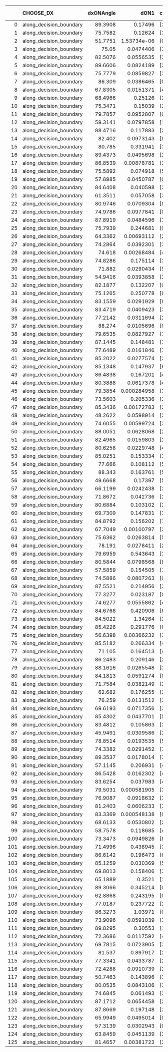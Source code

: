 |     | CHOOSE_DX               |   dxONAngle |        dON1 | cIDON1   |   dON_patch_1 |   nTON |         dON |   dxOFFAngle |       dOFF1 | cIDOFF1   |   dOFF_patch_1 |   nTOFF |        dOFF | SUCCESS   |   nExp |   dual_point_id |   subpoint_time_seconds |   total_execution_time |       logp |        dOFF/dON | Vote dOFF>dON   |
|----:|:------------------------|------------:|------------:|:---------|--------------:|-------:|------------:|-------------:|------------:|:----------|---------------:|--------:|------------:|:----------|-------:|----------------:|------------------------:|-----------------------:|-----------:|----------------:|:----------------|
|   0 | along_decision_boundary |     89.3908 | 0.17496     | [3 6]    |   0.17496     |      1 | 0.17496     |      77.7375 | 0.0206522   | [3 6]     |    0.0206522   |       1 | 0.0206522   | False     |      1 |               1 |                1.73057  |                2.01408 |  0         |     0.11804     | False           |
|   1 | along_decision_boundary |     75.7582 | 0.12624     | [3 5]    |   0.12624     |      1 | 0.12624     |      73.9838 | 0.285986    | [3 5]     |    0.285986    |       1 | 0.285986    | True      |      2 |               2 |                3.5126   |                5.53069 | -0.5       |     2.26541     | True            |
|   2 | along_decision_boundary |     51.7751 | 1.53734e-06 | [0 6]    |   1.53734e-06 |      1 | 1.53734e-06 |      67.669  | 0.0728388   | [1 6]     |    0.0728388   |       1 | 0.0728388   | True      |      3 |               5 |                1.12633  |                6.76744 | -0         | 47379.7         | True            |
|   3 | along_decision_boundary |     75.05   | 0.0474406   | [3 7]    |   0.0474406   |      1 | 0.0474406   |      78.6845 | 0.0438056   | [3 7]     |    0.0438056   |       1 | 0.0438056   | False     |      4 |               7 |                1.03145  |                7.84596 | -0.166667  |     0.923377    | False           |
|   4 | along_decision_boundary |     82.5076 | 0.0556535   | [3 6]    |   0.0556535   |      1 | 0.0556535   |      86.2689 | 0.160232    | [3 6]     |    0.160232    |       1 | 0.160232    | True      |      5 |               9 |                1.80303  |                9.70912 | -0         |     2.87911     | True            |
|   5 | along_decision_boundary |     89.6606 | 0.0824189   | [2 5]    |   0.0824189   |      1 | 0.0824189   |      66.7317 | 0.253666    | [2 5]     |    0.253666    |       1 | 0.253666    | True      |      6 |              13 |                4.49017  |               20.4115  | -0.1       |     3.07777     | True            |
|   6 | along_decision_boundary |     75.7779 | 0.0859827   | [3 7]    |   0.0859827   |      1 | 0.0859827   |      66.8173 | 0.032015    | [3 7]     |    0.032015    |       1 | 0.032015    | False     |      7 |              14 |                1.32141  |               21.7379  | -0.333333  |     0.372342    | False           |
|   7 | along_decision_boundary |     86.309  | 0.0386465   | [0 1]    |   0.0386465   |      1 | 0.0386465   |      86.7621 | 0.0764836   | [0 1]     |    0.0764836   |       1 | 0.0764836   | True      |      8 |              15 |                0.792415 |               22.5343  | -0.0714286 |     1.97906     | True            |
|   8 | along_decision_boundary |     67.8305 | 0.0151371   | [4 7]    |   0.0151371   |      1 | 0.0151371   |      60.4269 | 0.10135     | [4 7]     |    0.10135     |       1 | 0.10135     | True      |      9 |              18 |                1.26545  |               23.888   | -0.25      |     6.69548     | True            |
|   9 | along_decision_boundary |     68.4966 | 0.25126     | [2 6]    |   0.25126     |      1 | 0.25126     |      64.6    | 0.185355    | [2 6]     |    0.185355    |       1 | 0.185355    | False     |     10 |              20 |                2.01709  |               28.0178  | -0.5       |     0.737703    | False           |
|  10 | along_decision_boundary |     75.3471 | 0.15039     | [2 6]    |   0.15039     |      1 | 0.15039     |      63.165  | 0.709084    | [2 6]     |    0.709084    |       1 | 0.709084    | True      |     11 |              21 |                5.5881   |               33.6099  | -0.2       |     4.71496     | True            |
|  11 | along_decision_boundary |     79.7857 | 0.0952807   | [0 8]    |   0.0952807   |      1 | 0.0952807   |      83.3447 | 9.71025e-05 | [0 8]     |    9.71025e-05 |       1 | 9.71025e-05 | False     |     12 |              29 |                0.801734 |               42.055   | -0.409091  |     0.00101912  | False           |
|  12 | along_decision_boundary |     59.3141 | 0.0797858   | [1 7]    |   0.0797858   |      1 | 0.0797858   |      66.9681 | 0.131309    | [0 7]     |    0.131309    |       1 | 0.131309    | True      |     13 |              30 |                1.53716  |               43.5982  | -0.166667  |     1.64576     | True            |
|  13 | along_decision_boundary |     88.4716 | 0.117883    | [2 4]    |   0.117883    |      1 | 0.117883    |      74.5534 | 0.171413    | [2 4]     |    0.171413    |       1 | 0.171413    | True      |     14 |              34 |                2.48755  |               49.4131  | -0.346154  |     1.45409     | True            |
|  14 | along_decision_boundary |     82.402  | 0.0973143   | [8 9]    |   0.0973143   |      1 | 0.0973143   |      78.7847 | 0.184271    | [8 9]     |    0.184271    |       1 | 0.184271    | True      |     15 |              36 |                2.78874  |               54.4146  | -0.571429  |     1.89357     | True            |
|  15 | along_decision_boundary |     80.785  | 0.331941    | [3 6]    |   0.331941    |      1 | 0.331941    |      72.6519 | 0.434128    | [3 6]     |    0.434128    |       1 | 0.434128    | True      |     16 |              38 |                3.90525  |               61.9327  | -0.833333  |     1.30785     | True            |
|  16 | along_decision_boundary |     89.4373 | 0.0495698   | [2 6]    |   0.0495698   |      1 | 0.0495698   |      89.9567 | 0.525419    | [2 6]     |    0.525419    |       1 | 0.525419    | True      |     17 |              40 |                1.6748   |               70.2916  | -1.125     |    10.5996      | True            |
|  17 | along_decision_boundary |     86.8539 | 0.00878781  | [2 5]    |   0.00878781  |      1 | 0.00878781  |      89.3847 | 0.0415732   | [2 5]     |    0.0415732   |       1 | 0.0415732   | True      |     18 |              42 |                1.49694  |               74.8455  | -1.44118   |     4.73078     | True            |
|  18 | along_decision_boundary |     75.5892 | 0.074918    | [5 8]    |   0.074918    |      1 | 0.074918    |      63.4557 | 0.41964     | [5 8]     |    0.41964     |       1 | 0.41964     | True      |     19 |              43 |                1.83376  |               76.6844  | -1.77778   |     5.60133     | True            |
|  19 | along_decision_boundary |     57.8985 | 0.0450787   | [0 4]    |   0.0450787   |      1 | 0.0450787   |      55.6915 | 0.000780058 | [1 4]     |    0.000780058 |       1 | 0.000780058 | False     |     20 |              45 |                1.27655  |               82.8063  | -2.13158   |     0.0173043   | False           |
|  20 | along_decision_boundary |     84.6408 | 0.040598    | [3 7]    |   0.040598    |      1 | 0.040598    |      67.2667 | 0.575196    | [3 7]     |    0.575196    |       1 | 0.575196    | True      |     21 |              46 |                3.62792  |               86.4392  | -1.6       |    14.1681      | True            |
|  21 | along_decision_boundary |     61.3511 | 0.057058    | [3 6]    |   0.057058    |      1 | 0.057058    |      65.6934 | 0.0045677   | [3 6]     |    0.0045677   |       1 | 0.0045677   | False     |     22 |              47 |                1.04843  |               87.493   | -1.92857   |     0.0800535   | False           |
|  22 | along_decision_boundary |     80.9746 | 0.0709304   | [8 9]    |   0.0709304   |      1 | 0.0709304   |      78.7378 | 0.0840214   | [8 9]     |    0.0840214   |       1 | 0.0840214   | True      |     23 |              53 |                2.05108  |               92.8096  | -1.45455   |     1.18456     | True            |
|  23 | along_decision_boundary |     74.9786 | 0.0977841   | [0 1]    |   0.0977841   |      1 | 0.0977841   |      71.1868 | 0.0259923   | [0 1]     |    0.0259923   |       1 | 0.0259923   | False     |     24 |              58 |                1.13752  |               98.7171  | -1.76087   |     0.265813    | False           |
|  24 | along_decision_boundary |     87.8919 | 0.0484596   | [3 5]    |   0.0484596   |      1 | 0.0484596   |      85.096  | 0.0859264   | [3 5]     |    0.0859264   |       1 | 0.0859264   | True      |     25 |              59 |                1.39242  |              100.115   | -1.33333   |     1.77316     | True            |
|  25 | along_decision_boundary |     75.7939 | 0.244681    | [0 5]    |   0.244681    |      1 | 0.244681    |      67.9559 | 3.71286e-05 | [1 5]     |    3.71286e-05 |       1 | 3.71286e-05 | False     |     26 |              63 |                1.77525  |              104.892   | -1.62      |     0.000151743 | False           |
|  26 | along_decision_boundary |     64.3362 | 0.00693112  | [2 4]    |   0.00693112  |      1 | 0.00693112  |      69.4856 | 0.349352    | [2 4]     |    0.349352    |       1 | 0.349352    | True      |     27 |              65 |                1.63571  |              108.368   | -1.23077   |    50.4034      | True            |
|  27 | along_decision_boundary |     74.2864 | 0.0392301   | [3 5]    |   0.0392301   |      1 | 0.0392301   |      71.3704 | 0.0740649   | [3 5]     |    0.0740649   |       1 | 0.0740649   | True      |     28 |              70 |                1.4772   |              118.585   | -1.5       |     1.88796     | True            |
|  28 | along_decision_boundary |     74.618  | 0.00268484  | [4 7]    |   0.00268484  |      1 | 0.00268484  |      67.2018 | 0.389821    | [4 7]     |    0.389821    |       1 | 0.389821    | True      |     29 |              72 |                2.57016  |              124.806   | -1.78571   |   145.193       | True            |
|  29 | along_decision_boundary |     74.8286 | 0.175114    | [3 6]    |   0.175114    |      1 | 0.175114    |      63.4201 | 0.302775    | [3 6]     |    0.302775    |       1 | 0.302775    | True      |     30 |              73 |                4.97347  |              129.786   | -2.08621   |     1.72901     | True            |
|  30 | along_decision_boundary |     71.882  | 0.0290434   | [5 9]    |   0.0290434   |      1 | 0.0290434   |      82.3725 | 0.0128279   | [5 9]     |    0.0128279   |       1 | 0.0128279   | False     |     31 |              75 |                1.04587  |              132.824   | -2.4       |     0.44168     | False           |
|  31 | along_decision_boundary |     54.9416 | 0.0393858   | [2 7]    |   0.0393858   |      1 | 0.0393858   |      48.8466 | 0.0458108   | [2 7]     |    0.0458108   |       1 | 0.0458108   | True      |     32 |              79 |                0.89544  |              135.47    | -1.95161   |     1.16313     | True            |
|  32 | along_decision_boundary |     82.1877 | 0.132207    | [0 7]    |   0.132207    |      1 | 0.132207    |      82.491  | 0.279178    | [1 7]     |    0.279178    |       1 | 0.279178    | True      |     33 |              80 |                1.42847  |              136.905   | -2.25      |     2.11168     | True            |
|  33 | along_decision_boundary |     75.1265 | 0.250778    | [8 9]    |   0.250778    |      1 | 0.250778    |      68.4086 | 0.0641164   | [8 9]     |    0.0641164   |       1 | 0.0641164   | False     |     34 |              81 |                2.24477  |              139.153   | -2.56061   |     0.25567     | False           |
|  34 | along_decision_boundary |     83.1559 | 0.0291929   | [8 9]    |   0.0291929   |      1 | 0.0291929   |      78.8956 | 0.0050243   | [8 9]     |    0.0050243   |       1 | 0.0050243   | False     |     35 |              82 |                0.999412 |              140.158   | -2.11765   |     0.172107    | False           |
|  35 | along_decision_boundary |     83.4719 | 0.0409423   | [3 6]    |   0.0409423   |      1 | 0.0409423   |      88.5253 | 0.0142299   | [3 6]     |    0.0142299   |       1 | 0.0142299   | False     |     36 |              85 |                1.26291  |              141.551   | -1.72857   |     0.34756     | False           |
|  36 | along_decision_boundary |     77.2142 | 0.0311694   | [2 4]    |   0.0311694   |      1 | 0.0311694   |      75.6084 | 0.0350924   | [2 4]     |    0.0350924   |       1 | 0.0350924   | True      |     37 |              88 |                0.760784 |              142.39    | -1.38889   |     1.12586     | True            |
|  37 | along_decision_boundary |     88.274  | 0.0105696   | [0 1]    |   0.0105696   |      1 | 0.0105696   |      88.5792 | 0.00411923  | [0 1]     |    0.00411923  |       1 | 0.00411923  | False     |     38 |              97 |                1.14415  |              154.195   | -1.63514   |     0.389726    | False           |
|  38 | along_decision_boundary |     79.6535 | 0.0827927   | [1 2]    |   0.0827927   |      1 | 0.0827927   |      67.343  | 0.151596    | [0 2]     |    0.151596    |       1 | 0.151596    | True      |     39 |              98 |                1.36917  |              155.569   | -1.31579   |     1.83103     | True            |
|  39 | along_decision_boundary |     87.1445 | 0.148481    | [7 9]    |   0.148481    |      1 | 0.148481    |      79.1676 | 0.107036    | [7 9]     |    0.107036    |       1 | 0.107036    | False     |     40 |             102 |                2.09334  |              160.904   | -1.55128   |     0.720874    | False           |
|  40 | along_decision_boundary |     77.6489 | 0.0161846   | [7 9]    |   0.0161846   |      1 | 0.0161846   |      78.8933 | 0.0133196   | [7 9]     |    0.0133196   |       1 | 0.0133196   | False     |     41 |             103 |                0.929179 |              161.838   | -1.25      |     0.822978    | False           |
|  41 | along_decision_boundary |     85.2022 | 0.0277574   | [2 5]    |   0.0277574   |      1 | 0.0277574   |      87.4097 | 0.0287324   | [2 5]     |    0.0287324   |       1 | 0.0287324   | True      |     42 |             104 |                0.746862 |              162.592   | -0.987805  |     1.03513     | True            |
|  42 | along_decision_boundary |     85.1348 | 0.147937    | [6 9]    |   0.147937    |      1 | 0.147937    |      83.6632 | 0.0440122   | [6 9]     |    0.0440122   |       1 | 0.0440122   | False     |     43 |             105 |                1.37585  |              163.973   | -1.19048   |     0.297507    | False           |
|  43 | along_decision_boundary |     86.4838 | 0.167201    | [4 8]    |   0.167201    |      1 | 0.167201    |      82.0256 | 0.0923147   | [4 8]     |    0.0923147   |       1 | 0.0923147   | False     |     44 |             110 |                2.00139  |              171.604   | -0.94186   |     0.552118    | False           |
|  44 | along_decision_boundary |     80.3888 | 0.0617378   | [4 6]    |   0.0617378   |      1 | 0.0617378   |      79.6855 | 0.224427    | [4 6]     |    0.224427    |       1 | 0.224427    | True      |     45 |             115 |                1.80536  |              175.474   | -0.727273  |     3.63516     | True            |
|  45 | along_decision_boundary |     79.3854 | 0.000284958 | [3 7]    |   0.000284958 |      1 | 0.000284958 |      83.1905 | 0.440806    | [3 7]     |    0.440806    |       1 | 0.440806    | True      |     46 |             117 |                4.46598  |              180.003   | -0.9       |  1546.91        | True            |
|  46 | along_decision_boundary |     73.5603 | 0.205336    | [2 7]    |   0.205336    |      1 | 0.205336    |      80.1895 | 0.418843    | [2 7]     |    0.418843    |       1 | 0.418843    | True      |     47 |             120 |                2.09866  |              188.648   | -1.08696   |     2.03979     | True            |
|  47 | along_decision_boundary |     85.3436 | 0.00172783  | [2 3]    |   0.00172783  |      1 | 0.00172783  |      83.8524 | 0.0107537   | [2 3]     |    0.0107537   |       1 | 0.0107537   | True      |     48 |             127 |                1.10693  |              191.855   | -1.28723   |     6.22383     | True            |
|  48 | along_decision_boundary |     48.2622 | 0.0598914   | [2 6]    |   0.0598914   |      1 | 0.0598914   |      51.3896 | 1.67836     | [2 6]     |    1.67836     |       1 | 1.67836     | True      |     49 |             130 |                6.37601  |              198.349   | -1.5       |    28.0234      | True            |
|  49 | along_decision_boundary |     74.6055 | 0.00599724  | [3 4]    |   0.00599724  |      1 | 0.00599724  |      74.5541 | 0.106433    | [3 4]     |    0.106433    |       1 | 0.106433    | True      |     50 |             131 |                1.28988  |              199.647   | -1.72449   |    17.7471      | True            |
|  50 | along_decision_boundary |     88.0051 | 0.0628068   | [2 4]    |   0.0628068   |      1 | 0.0628068   |      66.119  | 0.0165532   | [2 4]     |    0.0165532   |       1 | 0.0165532   | False     |     51 |             134 |                1.67672  |              205.7     | -1.96      |     0.263558    | False           |
|  51 | along_decision_boundary |     82.4965 | 0.0159803   | [2 4]    |   0.0159803   |      1 | 0.0159803   |      86.7178 | 0.028451    | [2 4]     |    0.028451    |       1 | 0.028451    | True      |     52 |             135 |                0.761284 |              206.468   | -1.65686   |     1.78038     | True            |
|  52 | along_decision_boundary |     80.6258 | 0.0229748   | [4 5]    |   0.0229748   |      1 | 0.0229748   |      85.1456 | 0.0308551   | [4 5]     |    0.0308551   |       1 | 0.0308551   | True      |     53 |             136 |                1.11748  |              207.591   | -1.88462   |     1.343       | True            |
|  53 | along_decision_boundary |     85.0251 | 0.153334    | [3 7]    |   0.153334    |      1 | 0.153334    |      71.1214 | 0.0174231   | [3 7]     |    0.0174231   |       1 | 0.0174231   | False     |     54 |             137 |                1.1129   |              208.709   | -2.12264   |     0.113628    | False           |
|  54 | along_decision_boundary |     77.666  | 0.108112    | [5 7]    |   0.108112    |      1 | 0.108112    |      84.8617 | 0.60698     | [5 7]     |    0.60698     |       1 | 0.60698     | True      |     55 |             138 |                3.24433  |              211.96    | -1.81481   |     5.61434     | True            |
|  55 | along_decision_boundary |     88.343  | 0.163761    | [5 9]    |   0.163761    |      1 | 0.163761    |      70.3209 | 0.139791    | [5 9]     |    0.139791    |       1 | 0.139791    | False     |     56 |             139 |                1.48064  |              213.449   | -2.04545   |     0.85363     | False           |
|  56 | along_decision_boundary |     49.6668 | 0.17397     | [5 7]    |   0.17397     |      1 | 0.17397     |      59.267  | 0.0781165   | [5 7]     |    0.0781165   |       1 | 0.0781165   | False     |     57 |             141 |                2.00332  |              215.489   | -1.75      |     0.449023    | False           |
|  57 | along_decision_boundary |     66.1199 | 0.0242438   | [3 4]    |   0.0242438   |      1 | 0.0242438   |      63.2726 | 0.0380135   | [3 4]     |    0.0380135   |       1 | 0.0380135   | True      |     58 |             142 |                1.2101   |              216.708   | -1.48246   |     1.56797     | True            |
|  58 | along_decision_boundary |     71.8672 | 0.042736    | [2 4]    |   0.042736    |      1 | 0.042736    |      74.9441 | 0.603115    | [2 4]     |    0.603115    |       1 | 0.603115    | True      |     59 |             143 |                2.76481  |              219.478   | -1.68966   |    14.1126      | True            |
|  59 | along_decision_boundary |     80.6884 | 0.103102    | [2 3]    |   0.103102    |      1 | 0.103102    |      76.023  | 0.228309    | [2 3]     |    0.228309    |       1 | 0.228309    | True      |     60 |             144 |                2.25099  |              221.736   | -1.90678   |     2.2144      | True            |
|  60 | along_decision_boundary |     69.7309 | 0.147831    | [3 5]    |   0.147831    |      1 | 0.147831    |      85.4196 | 0.133173    | [3 5]     |    0.133173    |       1 | 0.133173    | False     |     61 |             145 |                1.46627  |              223.212   | -2.13333   |     0.900845    | False           |
|  61 | along_decision_boundary |     84.8792 | 0.156202    | [1 7]    |   0.156202    |      1 | 0.156202    |      74.4628 | 0.00211199  | [1 7]     |    0.00211199  |       1 | 0.00211199  | False     |     62 |             147 |                1.39959  |              226.303   | -1.84426   |     0.0135209   | False           |
|  62 | along_decision_boundary |     67.7049 | 0.00100797  | [2 3]    |   0.00100797  |      1 | 0.00100797  |      78.1461 | 0.136534    | [2 3]     |    0.136534    |       1 | 0.136534    | True      |     63 |             148 |                1.22729  |              227.536   | -1.58065   |   135.455       | True            |
|  63 | along_decision_boundary |     75.6362 | 0.0263814   | [5 7]    |   0.0263814   |      1 | 0.0263814   |      88.4833 | 0.302556    | [5 7]     |    0.302556    |       1 | 0.302556    | True      |     64 |             150 |                3.79722  |              233.001   | -1.78571   |    11.4685      | True            |
|  64 | along_decision_boundary |     78.191  | 0.0278411   | [2 3]    |   0.0278411   |      1 | 0.0278411   |      83.4537 | 0.0844332   | [2 3]     |    0.0844332   |       1 | 0.0844332   | True      |     65 |             153 |                1.26781  |              239.158   | -2         |     3.03268     | True            |
|  65 | along_decision_boundary |     79.6959 | 0.543643    | [3 5]    |   0.543643    |      1 | 0.543643    |      63.0156 | 0.115047    | [3 5]     |    0.115047    |       1 | 0.115047    | False     |     66 |             155 |                3.63236  |              245.187   | -2.22308   |     0.211623    | False           |
|  66 | along_decision_boundary |     80.5844 | 0.0798568   | [8 9]    |   0.0798568   |      1 | 0.0798568   |      55.5054 | 0.153373    | [8 9]     |    0.153373    |       1 | 0.153373    | True      |     67 |             158 |                2.2587   |              249.392   | -1.93939   |     1.9206      | True            |
|  67 | along_decision_boundary |     57.5859 | 0.154505    | [1 6]    |   0.154505    |      1 | 0.154505    |      52.0998 | 0.000180195 | [0 6]     |    0.000180195 |       1 | 0.000180195 | False     |     68 |             159 |                1.00656  |              250.402   | -2.15672   |     0.00116627  | False           |
|  68 | along_decision_boundary |     74.5886 | 0.0807263   | [0 1]    |   0.0807263   |      1 | 0.0807263   |      73.1457 | 0.0879311   | [0 1]     |    0.0879311   |       1 | 0.0879311   | True      |     69 |             161 |                2.38636  |              256.376   | -1.88235   |     1.08925     | True            |
|  69 | along_decision_boundary |     87.5521 | 0.214956    | [3 8]    |   0.214956    |      1 | 0.214956    |      77.7104 | 0.18384     | [3 8]     |    0.18384     |       1 | 0.18384     | False     |     70 |             162 |                1.55228  |              257.936   | -2.0942    |     0.855247    | False           |
|  70 | along_decision_boundary |     77.3277 | 0.023187    | [0 9]    |   0.023187    |      1 | 0.023187    |      65.8171 | 0.0122174   | [1 9]     |    0.0122174   |       1 | 0.0122174   | False     |     71 |             163 |                1.05208  |              258.993   | -1.82857   |     0.526905    | False           |
|  71 | along_decision_boundary |     74.6277 | 0.0555862   | [4 5]    |   0.0555862   |      1 | 0.0555862   |      71.3779 | 0.0407596   | [4 5]     |    0.0407596   |       1 | 0.0407596   | False     |     72 |             164 |                0.808423 |              259.807   | -1.58451   |     0.733268    | False           |
|  72 | along_decision_boundary |     84.6768 | 0.420906    | [6 9]    |   0.420906    |      1 | 0.420906    |      76.0998 | 0.148816    | [6 9]     |    0.148816    |       1 | 0.148816    | False     |     73 |             166 |                4.1562   |              266.082   | -1.36111   |     0.353562    | False           |
|  73 | along_decision_boundary |     84.5022 | 1.34264     | [2 3]    |   1.34264     |      1 | 1.34264     |      49.2643 | 0.335218    | [2 3]     |    0.335218    |       1 | 0.335218    | False     |     74 |             169 |                4.08681  |              275.489   | -1.15753   |     0.249671    | False           |
|  74 | along_decision_boundary |     85.4226 | 0.291776    | [6 9]    |   0.291776    |      1 | 0.291776    |      81.7829 | 0.0205534   | [6 9]     |    0.0205534   |       1 | 0.0205534   | False     |     75 |             170 |                1.80653  |              277.302   | -0.972973  |     0.0704425   | False           |
|  75 | along_decision_boundary |     56.6398 | 0.00366232  | [3 5]    |   0.00366232  |      1 | 0.00366232  |      68.0539 | 0.0120704   | [3 5]     |    0.0120704   |       1 | 0.0120704   | True      |     76 |             171 |                1.15403  |              278.463   | -0.806667  |     3.29584     | True            |
|  76 | along_decision_boundary |     85.5182 | 0.266334    | [4 6]    |   0.266334    |      1 | 0.266334    |      75.6418 | 0.0254692   | [4 6]     |    0.0254692   |       1 | 0.0254692   | False     |     77 |             173 |                2.78872  |              284.382   | -0.947368  |     0.0956288   | False           |
|  77 | along_decision_boundary |     71.105  | 0.164513    | [4 6]    |   0.164513    |      1 | 0.164513    |      76.2622 | 0.0722695   | [4 6]     |    0.0722695   |       1 | 0.0722695   | False     |     78 |             174 |                1.42448  |              285.815   | -0.785714  |     0.439294    | False           |
|  78 | along_decision_boundary |     86.2483 | 0.209146    | [2 7]    |   0.209146    |      1 | 0.209146    |      68.3754 | 0.199026    | [2 7]     |    0.199026    |       1 | 0.199026    | False     |     79 |             175 |                3.0045   |              288.823   | -0.641026  |     0.951611    | False           |
|  79 | along_decision_boundary |     88.1616 | 0.0265548   | [3 9]    |   0.0265548   |      1 | 0.0265548   |      82.2083 | 0.0541458   | [3 9]     |    0.0541458   |       1 | 0.0541458   | True      |     80 |             181 |                2.3777   |              301.766   | -0.512658  |     2.03902     | True            |
|  80 | along_decision_boundary |     84.1813 | 0.0591274   | [0 9]    |   0.0591274   |      1 | 0.0591274   |      84.762  | 0.151896    | [1 9]     |    0.151896    |       1 | 0.151896    | True      |     81 |             185 |                2.32881  |              313.476   | -0.625     |     2.56897     | True            |
|  81 | along_decision_boundary |     71.7584 | 0.0382149   | [2 3]    |   0.0382149   |      1 | 0.0382149   |      67.5789 | 0.0292783   | [2 3]     |    0.0292783   |       1 | 0.0292783   | False     |     82 |             188 |                1.6241   |              315.203   | -0.746914  |     0.766148    | False           |
|  82 | along_decision_boundary |     62.682  | 0.176255    | [2 4]    |   0.176255    |      1 | 0.176255    |      66.5838 | 0.381938    | [2 4]     |    0.381938    |       1 | 0.381938    | True      |     83 |             189 |                2.77951  |              317.988   | -0.609756  |     2.16696     | True            |
|  83 | along_decision_boundary |     76.259  | 0.0131512   | [3 5]    |   0.0131512   |      1 | 0.0131512   |      78.4082 | 0.0417975   | [3 5]     |    0.0417975   |       1 | 0.0417975   | True      |     84 |             190 |                1.12427  |              319.117   | -0.728916  |     3.17823     | True            |
|  84 | along_decision_boundary |     69.6193 | 0.0717356   | [3 5]    |   0.0717356   |      1 | 0.0717356   |      73.6451 | 0.187734    | [3 5]     |    0.187734    |       1 | 0.187734    | True      |     85 |             191 |                2.70484  |              321.829   | -0.857143  |     2.61703     | True            |
|  85 | along_decision_boundary |     85.4302 | 0.0437701   | [5 6]    |   0.0437701   |      1 | 0.0437701   |      81.2053 | 0.132993    | [5 6]     |    0.132993    |       1 | 0.132993    | True      |     86 |             192 |                1.59424  |              323.428   | -0.994118  |     3.03845     | True            |
|  86 | along_decision_boundary |     83.4812 | 0.105863    | [3 6]    |   0.105863    |      1 | 0.105863    |      78.0808 | 0.069633    | [3 6]     |    0.069633    |       1 | 0.069633    | False     |     87 |             194 |                2.23527  |              325.704   | -1.13953   |     0.657762    | False           |
|  87 | along_decision_boundary |     45.9491 | 0.0309586   | [2 7]    |   0.0309586   |      1 | 0.0309586   |      55.2923 | 0.0799079   | [2 7]     |    0.0799079   |       1 | 0.0799079   | True      |     88 |             196 |                0.797531 |              326.553   | -0.971264  |     2.58112     | True            |
|  88 | along_decision_boundary |     78.8514 | 0.0193535   | [5 7]    |   0.0193535   |      1 | 0.0193535   |      87.7015 | 0.263132    | [5 7]     |    0.263132    |       1 | 0.263132    | True      |     89 |             197 |                2.14845  |              328.71    | -1.11364   |    13.5961      | True            |
|  89 | along_decision_boundary |     74.3382 | 0.0291452   | [7 9]    |   0.0291452   |      1 | 0.0291452   |      75.4908 | 0.299021    | [7 9]     |    0.299021    |       1 | 0.299021    | True      |     90 |             203 |                1.24907  |              335.406   | -1.26404   |    10.2597      | True            |
|  90 | along_decision_boundary |     89.3537 | 0.0178014   | [3 7]    |   0.0178014   |      1 | 0.0178014   |      84.5918 | 0.274066    | [3 7]     |    0.274066    |       1 | 0.274066    | True      |     91 |             204 |                1.57813  |              336.99    | -1.42222   |    15.3957      | True            |
|  91 | along_decision_boundary |     57.1145 | 0.206931    | [4 5]    |   0.206931    |      1 | 0.206931    |      63.8423 | 0.0122685   | [4 5]     |    0.0122685   |       1 | 0.0122685   | False     |     92 |             206 |                1.8417   |              338.873   | -1.58791   |     0.0592879   | False           |
|  92 | along_decision_boundary |     86.5428 | 0.0162302   | [4 7]    |   0.0162302   |      1 | 0.0162302   |      85.707  | 0.483867    | [4 7]     |    0.483867    |       1 | 0.483867    | True      |     93 |             210 |                2.7234   |              349.674   | -1.3913    |    29.8127      | True            |
|  93 | along_decision_boundary |     83.6254 | 0.037983    | [4 7]    |   0.037983    |      1 | 0.037983    |      87.8023 | 0.0943872   | [4 7]     |    0.0943872   |       1 | 0.0943872   | True      |     94 |             211 |                1.29793  |              350.976   | -1.55376   |     2.48498     | True            |
|  94 | along_decision_boundary |     79.5031 | 0.000581905 | [3 9]    |   0.000581905 |      1 | 0.000581905 |      78.8803 | 0.0650229   | [3 9]     |    0.0650229   |       1 | 0.0650229   | True      |     95 |             215 |                1.88916  |              354.782   | -1.7234    |   111.741       | True            |
|  95 | along_decision_boundary |     76.9087 | 0.0918632   | [3 5]    |   0.0918632   |      1 | 0.0918632   |      80.2471 | 0.331981    | [3 5]     |    0.331981    |       1 | 0.331981    | True      |     96 |             217 |                1.93947  |              358.366   | -1.9       |     3.61386     | True            |
|  96 | along_decision_boundary |     81.2403 | 0.0606233   | [3 5]    |   0.0606233   |      1 | 0.0606233   |      83.3294 | 0.263342    | [3 5]     |    0.263342    |       1 | 0.263342    | True      |     97 |             221 |                2.81767  |              361.332   | -2.08333   |     4.34391     | True            |
|  97 | along_decision_boundary |     83.3369 | 0.000548138 | [0 9]    |   0.000548138 |      1 | 0.000548138 |      86.5845 | 0.164506    | [1 9]     |    0.164506    |       1 | 0.164506    | True      |     98 |             222 |                0.790007 |              362.13    | -2.2732    |   300.118       | True            |
|  98 | along_decision_boundary |     68.6133 | 0.0530802   | [2 7]    |   0.0530802   |      1 | 0.0530802   |      72.2245 | 0.202828    | [2 7]     |    0.202828    |       1 | 0.202828    | True      |     99 |             227 |                1.98901  |              372.51    | -2.46939   |     3.82116     | True            |
|  99 | along_decision_boundary |     58.7578 | 0.118685    | [4 7]    |   0.118685    |      1 | 0.118685    |      67.6484 | 0.0812669   | [4 7]     |    0.0812669   |       1 | 0.0812669   | False     |    100 |             228 |                1.81975  |              374.338   | -2.67172   |     0.684728    | False           |
| 100 | along_decision_boundary |     73.3473 | 0.0949826   | [8 9]    |   0.0949826   |      1 | 0.0949826   |      78.7992 | 0.69313     | [8 9]     |    0.69313     |       1 | 0.69313     | True      |    101 |             232 |                3.16341  |              380.116   | -2.42      |     7.29745     | True            |
| 101 | along_decision_boundary |     71.4996 | 0.438945    | [3 4]    |   0.438945    |      1 | 0.438945    |      74.3805 | 0.26611     | [3 4]     |    0.26611     |       1 | 0.26611     | False     |    102 |             234 |                3.4006   |              383.57    | -2.61881   |     0.606248    | False           |
| 102 | along_decision_boundary |     86.6142 | 0.196473    | [6 9]    |   0.196473    |      1 | 0.196473    |      89.0293 | 0.00409358  | [6 9]     |    0.00409358  |       1 | 0.00409358  | False     |    103 |             235 |                1.0808   |              384.655   | -2.37255   |     0.0208353   | False           |
| 103 | along_decision_boundary |     85.1259 | 0.030369    | [5 7]    |   0.030369    |      1 | 0.030369    |      85.3972 | 0.126389    | [5 7]     |    0.126389    |       1 | 0.126389    | True      |    104 |             236 |                1.43679  |              386.098   | -2.14078   |     4.16177     | True            |
| 104 | along_decision_boundary |     69.8013 | 0.158406    | [3 5]    |   0.158406    |      1 | 0.158406    |      78.1914 | 0.0602847   | [3 5]     |    0.0602847   |       1 | 0.0602847   | False     |    105 |             238 |                1.43528  |              389.835   | -2.32692   |     0.38057     | False           |
| 105 | along_decision_boundary |     65.1889 | 0.3521      | [1 9]    |   0.3521      |      1 | 0.3521      |      83.3975 | 0.39442     | [0 9]     |    0.39442     |       1 | 0.39442     | True      |    106 |             242 |                2.3853   |              395.605   | -2.1       |     1.1202      | True            |
| 106 | along_decision_boundary |     89.3066 | 0.345214    | [0 9]    |   0.345214    |      1 | 0.345214    |      86.5404 | 0.0550457   | [1 9]     |    0.0550457   |       1 | 0.0550457   | False     |    107 |             243 |                2.5655   |              398.176   | -2.28302   |     0.159454    | False           |
| 107 | along_decision_boundary |     62.8868 | 0.243195    | [0 1]    |   0.243195    |      1 | 0.243195    |      71.9516 | 0.352879    | [0 1]     |    0.352879    |       1 | 0.352879    | True      |    108 |             244 |                1.98334  |              400.164   | -2.06075   |     1.45101     | True            |
| 108 | along_decision_boundary |     77.0187 | 0.237722    | [2 7]    |   0.237722    |      1 | 0.237722    |      58.4579 | 0.403116    | [2 7]     |    0.403116    |       1 | 0.403116    | True      |    109 |             247 |                3.02606  |              403.291   | -2.24074   |     1.69575     | True            |
| 109 | along_decision_boundary |     86.3273 | 1.03971     | [0 1]    |   1.03971     |      1 | 1.03971     |      60.2086 | 0.550741    | [0 1]     |    0.550741    |       1 | 0.550741    | False     |    110 |             250 |                5.50131  |              413.459   | -2.42661   |     0.529706    | False           |
| 110 | along_decision_boundary |     73.9096 | 0.0591039   | [3 5]    |   0.0591039   |      1 | 0.0591039   |      78.2105 | 0.63875     | [3 5]     |    0.63875     |       1 | 0.63875     | True      |    111 |             252 |                4.72949  |              418.235   | -2.2       |    10.8072      | True            |
| 111 | along_decision_boundary |     89.8295 | 0.30553     | [1 5]    |   0.30553     |      1 | 0.30553     |      68.6997 | 5.24914e-06 | [1 5]     |    5.24914e-06 |       1 | 5.24914e-06 | False     |    112 |             253 |                2.30422  |              420.546   | -2.38288   |     1.71805e-05 | False           |
| 112 | along_decision_boundary |     72.3686 | 0.0117592   | [4 7]    |   0.0117592   |      1 | 0.0117592   |      77.6714 | 0.091324    | [4 7]     |    0.091324    |       1 | 0.091324    | True      |    113 |             254 |                0.762772 |              421.314   | -2.16071   |     7.76619     | True            |
| 113 | along_decision_boundary |     69.7815 | 0.0723905   | [3 7]    |   0.0723905   |      1 | 0.0723905   |      58.516  | 0.0270786   | [3 7]     |    0.0270786   |       1 | 0.0270786   | False     |    114 |             255 |                1.62224  |              422.943   | -2.34071   |     0.374063    | False           |
| 114 | along_decision_boundary |     81.537  | 0.897917    | [2 6]    |   0.897917    |      1 | 0.897917    |      64.8395 | 0.0562209   | [2 6]     |    0.0562209   |       1 | 0.0562209   | False     |    115 |             257 |                4.13507  |              427.148   | -2.12281   |     0.0626126   | False           |
| 115 | along_decision_boundary |     77.3341 | 0.0433787   | [2 5]    |   0.0433787   |      1 | 0.0433787   |      79.6254 | 0.194382    | [2 5]     |    0.194382    |       1 | 0.194382    | True      |    116 |             260 |                2.25348  |              433.545   | -1.91739   |     4.48106     | True            |
| 116 | along_decision_boundary |     72.4288 | 0.0910739   | [2 6]    |   0.0910739   |      1 | 0.0910739   |      80.9667 | 0.0879793   | [2 6]     |    0.0879793   |       1 | 0.0879793   | False     |    117 |             262 |                1.61995  |              435.218   | -2.08621   |     0.966021    | False           |
| 117 | along_decision_boundary |     50.7463 | 0.143896    | [3 5]    |   0.143896    |      1 | 0.143896    |      58.5503 | 0.0233501   | [3 5]     |    0.0233501   |       1 | 0.0233501   | False     |    118 |             266 |                1.21341  |              436.551   | -1.88462   |     0.162271    | False           |
| 118 | along_decision_boundary |     80.0535 | 0.0843106   | [3 5]    |   0.0843106   |      1 | 0.0843106   |      78.1034 | 0.0670075   | [3 5]     |    0.0670075   |       1 | 0.0670075   | False     |    119 |             267 |                1.10815  |              437.665   | -1.69492   |     0.794769    | False           |
| 119 | along_decision_boundary |     74.6845 | 0.061493    | [3 5]    |   0.061493    |      1 | 0.061493    |      74.4406 | 0.111197    | [3 5]     |    0.111197    |       1 | 0.111197    | True      |    120 |             274 |                1.80402  |              451.658   | -1.51681   |     1.80829     | True            |
| 120 | along_decision_boundary |     87.1712 | 0.0654458   | [2 7]    |   0.0654458   |      1 | 0.0654458   |      76.437  | 0.188952    | [2 7]     |    0.188952    |       1 | 0.188952    | True      |    121 |             275 |                1.54067  |              453.203   | -1.66667   |     2.88715     | True            |
| 121 | along_decision_boundary |     87.8669 | 0.197148    | [3 6]    |   0.197148    |      1 | 0.197148    |      88.6557 | 0.173593    | [3 6]     |    0.173593    |       1 | 0.173593    | False     |    122 |             276 |                2.13453  |              455.344   | -1.82231   |     0.880523    | False           |
| 122 | along_decision_boundary |     65.9949 | 0.0495014   | [0 1]    |   0.0495014   |      1 | 0.0495014   |      71.9951 | 0.0257611   | [0 1]     |    0.0257611   |       1 | 0.0257611   | False     |    123 |             278 |                0.98858  |              459.036   | -1.63934   |     0.52041     | False           |
| 123 | along_decision_boundary |     57.3139 | 0.0302943   | [0 1]    |   0.0302943   |      1 | 0.0302943   |      65.8331 | 0.09054     | [0 1]     |    0.09054     |       1 | 0.09054     | True      |    124 |             279 |                1.52336  |              460.566   | -1.46748   |     2.98868     | True            |
| 124 | along_decision_boundary |     63.8459 | 0.0451139   | [2 7]    |   0.0451139   |      1 | 0.0451139   |      56.9002 | 0.437164    | [2 7]     |    0.437164    |       1 | 0.437164    | True      |    125 |             281 |                1.75661  |              462.365   | -1.6129    |     9.69021     | True            |
| 125 | along_decision_boundary |     81.4657 | 0.00381723  | [2 4]    |   0.00381723  |      1 | 0.00381723  |      86.5213 | 0.0195521   | [2 4]     |    0.0195521   |       1 | 0.0195521   | True      |    126 |             282 |                0.948418 |              463.32    | -1.764     |     5.12205     | True            |